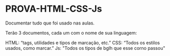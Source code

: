 # PROVA-HTML-CSS-Js
Documentar tudo que foi usado nas aulas.

Terão 3 documentos, cada um com o nome de sua linguagem:

HTML: “tags, utilidades e tipos de marcação, etc.”
CSS: “Todos os estilos usados, como marcar.”
Js: "Todos os tipos de bglh que esse corno passou"


